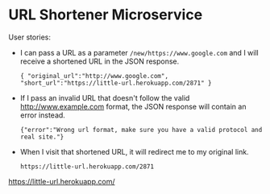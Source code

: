 # URL Shortener Microservice

User stories:

* I can pass a URL as a parameter `/new/https://www.google.com` and I will receive a shortened URL in the JSON response.
    
      { "original_url":"http://www.google.com", "short_url":"https://little-url.herokuapp.com/2871" }

* If I pass an invalid URL that doesn't follow the valid http://www.example.com format, the JSON response will contain an error instead.

      {"error":"Wrong url format, make sure you have a valid protocol and real site."}

* When I visit that shortened URL, it will redirect me to my original link.

      https://little-url.herokuapp.com/2871

https://little-url.herokuapp.com/